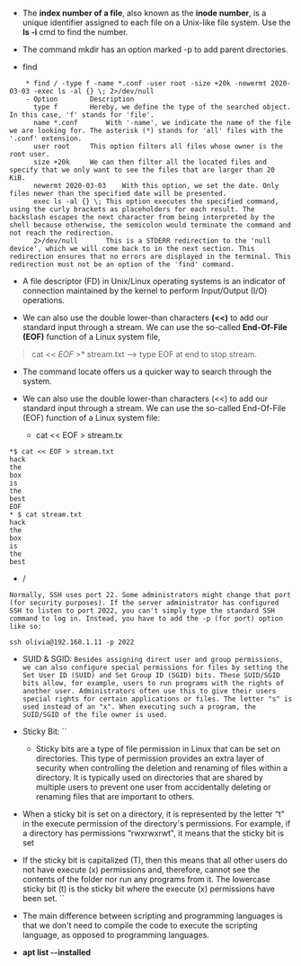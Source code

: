 * The **index number of a file**, also known as the **inode number**, is a unique identifier assigned to each file on a Unix-like file system. Use the **ls -i** cmd to find the number.

* The command mkdir has an option marked -p to add parent directories.

* find <location> <options> 
```
	* find / -type f -name *.conf -user root -size +20k -newermt 2020-03-03 -exec ls -al {} \; 2>/dev/null
	- Option		Description
	  type f		Hereby, we define the type of the searched object. In this case, 'f' stands for 'file'.
	  name *.conf		With '-name', we indicate the name of the file we are looking for. The asterisk (*) stands for 'all' files with the '.conf' extension.
	  user root		This option filters all files whose owner is the root user.
	  size +20k		We can then filter all the located files and specify that we only want to see the files that are larger than 20 KiB.
	  newermt 2020-03-03	With this option, we set the date. Only files newer than the specified date will be presented.
	  exec ls -al {} \;	This option executes the specified command, using the curly brackets as placeholders for each result. The backslash escapes the next character from being interpreted by the shell because otherwise, the semicolon would terminate the command and not reach the redirection.
	  2>/dev/null		This is a STDERR redirection to the 'null device', which we will come back to in the next section. This redirection ensures that no errors are displayed in the terminal. This redirection must not be an option of the 'find' command.
```

* A file descriptor (FD) in Unix/Linux operating systems is an indicator of connection maintained by the kernel to perform Input/Output (I/O) operations.

* We can also use the double lower-than characters **(<<)** to add our standard input through a stream. We can use the so-called **End-Of-File (EOF)** function of a Linux system file, 

> cat *<< EOF >** stream.txt --> type EOF at end to stop stream.

* The command locate offers us a quicker way to search through the system. 

* We can also use the double lower-than characters (<<) to add our standard input through a stream. We can use the so-called End-Of-File (EOF) function of a Linux system file: 
	* cat << EOF > stream.tx 
```
*$ cat << EOF > stream.txt
hack
the
box
is 
the
best
EOF
* $ cat stream.txt 
hack
the
box
is 
the
best
```  
* / 

```
Normally, SSH uses port 22. Some administrators might change that port (for security purposes). If the server administrator has configured SSH to listen to port 2022, you can't simply type the standard SSH command to log in. Instead, you have to add the -p (for port) option like so:

ssh olivia@192.168.1.11 -p 2022
```

* SUID & SGID: 
	``
Besides assigning direct user and group permissions, we can also configure special permissions for files by setting the Set User ID (SUID) and Set Group ID (SGID) bits. These SUID/SGID bits allow, for example, users to run programs with the rights of another user. Administrators often use this to give their users special rights for certain applications or files. The letter "s" is used instead of an "x". When executing such a program, the SUID/SGID of the file owner is used.
	``

* Sticky Bit: 
	``
	- Sticky bits are a type of file permission in Linux that can be set on directories. This type of permission provides an extra layer of security when controlling the deletion and renaming of files within a directory. It is typically used on directories that are shared by multiple users to prevent one user from accidentally deleting or renaming files that are important to others.

- When a sticky bit is set on a directory, it is represented by the letter “t" in the execute permission of the directory's permissions. For example, if a directory has permissions “rwxrwxrwt", it means that the sticky bit is set 

- If the sticky bit is capitalized (T), then this means that all other users do not have execute (x) permissions and, therefore, cannot see the contents of the folder nor run any programs from it. The lowercase sticky bit (t) is the sticky bit where the execute (x) permissions have been set.
``

* The main difference between scripting and programming languages is that we don't need to compile the code to execute the scripting language, as opposed to programming languages.


* **apt list --installed**


